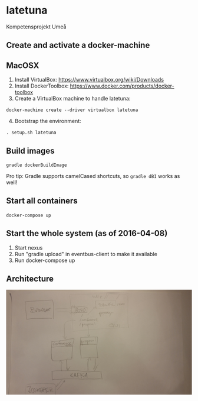 # latetuna
Kompetensprojekt Umeå

## Create and activate a docker-machine

## MacOSX
1. Install VirtualBox: https://www.virtualbox.org/wiki/Downloads
2. Install DockerToolbox: https://www.docker.com/products/docker-toolbox
3. Create a VirtualBox machine to handle latetuna:

```
docker-machine create --driver virtualbox latetuna
```

4. Bootstrap the environment:

```
. setup.sh latetuna
```

## Build images

```
gradle dockerBuildImage
```

Pro tip: Gradle supports camelCased shortcuts, so ```gradle dBI``` works as well!

## Start all containers
```
docker-compose up
```

## Start the whole system (as of 2016-04-08)
1. Start nexus
2. Run "gradle upload" in eventbus-client to make it available
3. Run docker-compose up

## Architecture
![alt tag](docs/latetuna.jpg?raw=true "latetuna")
